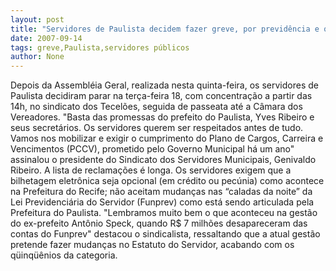 ```yaml
---
layout: post
title: "Servidores de Paulista decidem fazer greve, por previdência e quinqüênios"
date: 2007-09-14
tags: greve,Paulista,servidores públicos
author: None
---
```

Depois da Assembl&eacute;ia Geral, realizada nesta quinta-feira, os servidores de Paulista decidiram parar na ter&ccedil;a-feira 18, com concentra&ccedil;&atilde;o a partir das 14h, no sindicato dos Tecel&otilde;es, seguida de passeata at&eacute; a C&acirc;mara dos Vereadores.
&quot;Basta das promessas do prefeito do Paulista, Yves Ribeiro e seus secret&aacute;rios. Os servidores querem ser respeitados antes de tudo. Vamos nos mobilizar e exigir o cumprimento do Plano de Cargos, Carreira e Vencimentos (PCCV), prometido pelo Governo Municipal h&aacute; um ano&quot; assinalou o presidente do Sindicato dos Servidores Municipais, Genivaldo Ribeiro.
A lista de reclama&ccedil;&otilde;es &eacute; longa. Os servidores exigem que a bilhetagem eletr&ocirc;nica seja opcional (em cr&eacute;dito ou pec&uacute;nia) como acontece na Prefeitura do Recife; n&atilde;o aceitam mudan&ccedil;as nas &ldquo;caladas da noite&rdquo; da Lei Previdenci&aacute;ria do Servidor (Funprev) como est&aacute; sendo articulada pela Prefeitura do Paulista. 
&quot;Lembramos muito bem o que aconteceu na gest&atilde;o do ex-prefeito Ant&ocirc;nio Speck, quando R$ 7 milh&otilde;es desapareceram das contas do Funprev&quot; destacou o sindicalista, ressaltando que a atual gest&atilde;o pretende fazer mudan&ccedil;as no Estatuto do Servidor, acabando com os q&uuml;inq&uuml;&ecirc;nios da categoria. 